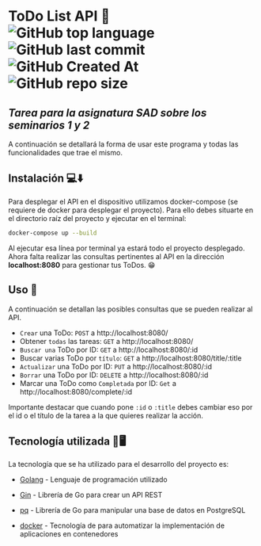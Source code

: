 # ToDo List API 📒 ![GitHub top language](https://img.shields.io/github/languages/top/alerone/SadAPI?color=%2377CDFF) ![GitHub last commit](https://img.shields.io/github/last-commit/alerone/SadAPI?color=%23bc0bbf) ![GitHub Created At](https://img.shields.io/github/created-at/alerone/SadAPI?color=%230dba69) ![GitHub repo size](https://img.shields.io/github/repo-size/alerone/SadAPI?color=%23390385)




## _Tarea para la asignatura SAD sobre los seminarios 1 y 2_

A continuación se detallará la forma de usar este programa y todas las funcionalidades que trae el mismo.

## Instalación 💻⬇️

Para desplegar el API en el dispositivo utilizamos docker-compose (se requiere de docker para desplegar el proyecto). Para ello debes situarte en el directorio raíz del proyecto y ejecutar en el terminal:

```bash
docker-compose up --build
```

Al ejecutar esa línea por terminal ya estará todo el proyecto desplegado. Ahora falta realizar las consultas pertinentes al API en la dirección **localhost:8080** para gestionar tus ToDos. 😁

## Uso 🧠

A continuación se detallan las posibles consultas que se pueden realizar al API.

- `Crear` una ToDo: `POST` a http://localhost:8080/
- Obtener `todas` las tareas: `GET` a http://localhost:8080/
- `Buscar una` ToDo por ID: `GET` a http://localhost:8080/:id
- Buscar varias ToDo por `título`: `GET` a http://localhost:8080/title/:title
- `Actualizar` una ToDo por ID: `PUT` a http://localhost:8080/:id
- `Borrar` una ToDo por ID: `DELETE` a http://localhost:8080/:id
- Marcar una ToDo como `Completada` por ID: `Get` a http://localhost:8080/complete/:id

Importante destacar que cuando pone `:id` o `:title` debes cambiar eso por el id o el título de la tarea a la que quieres realizar la acción.

## Tecnología utilizada 🤖🖥️

La tecnología que se ha utilizado para el desarrollo del proyecto es:

- [Golang](https://go.dev/) - Lenguaje de programación utilizado

- [Gin](github.com/gin-gonic/gin) - Librería de Go para crear un API REST

- [pq](github.com/lib/pq) - Librería de Go para manipular una base de datos en PostgreSQL

- [docker](https://www.docker.com/) - Tecnología de para automatizar la implementación de aplicaciones en contenedores
